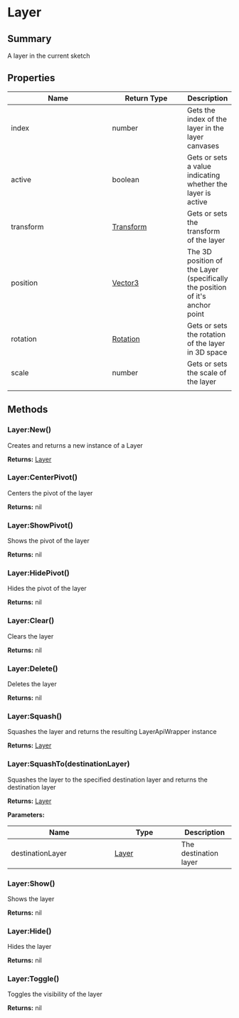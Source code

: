 
# Layer

## Summary

A layer in the current sketch


## Properties

<table>
<thead><tr><th width="225">Name</th><th width="160">Return Type</th><th>Description</th></tr></thead>
<tbody>
<tr><td>index</td><td>number</td><td>Gets the index of the layer in the layer canvases</td></tr>
<tr><td>active</td><td>boolean</td><td>Gets or sets a value indicating whether the layer is active</td></tr>
<tr><td>transform</td><td><a href="transform.md">Transform</a></td><td>Gets or sets the transform of the layer</td></tr>
<tr><td>position</td><td><a href="vector3.md">Vector3</a></td><td>The 3D position of the Layer (specifically the position of it's anchor point</td></tr>
<tr><td>rotation</td><td><a href="rotation.md">Rotation</a></td><td>Gets or sets the rotation of the layer in 3D space</td></tr>
<tr><td>scale</td><td>number</td><td>Gets or sets the scale of the layer</td></tr>
<tr><td></td><td></td><td></td></tr></tbody></table>




## Methods


### Layer:New()

Creates and returns a new instance of a Layer

**Returns:** <a href="layer.md">Layer</a>






### Layer:CenterPivot()

Centers the pivot of the layer

**Returns:** nil






### Layer:ShowPivot()

Shows the pivot of the layer

**Returns:** nil






### Layer:HidePivot()

Hides the pivot of the layer

**Returns:** nil






### Layer:Clear()

Clears the layer

**Returns:** nil






### Layer:Delete()

Deletes the layer

**Returns:** nil






### Layer:Squash()

Squashes the layer and returns the resulting LayerApiWrapper instance

**Returns:** <a href="layer.md">Layer</a>






### Layer:SquashTo(destinationLayer)

Squashes the layer to the specified destination layer and returns the destination layer

**Returns:** <a href="layer.md">Layer</a>


**Parameters:**

<table data-full-width="false">
<thead><tr><th width="217">Name</th><th width="134">Type</th><th>Description</th></tr></thead>
<tbody><tr><td>destinationLayer</td><td><a href="layer.md">Layer</a></td><td>The destination layer</td></tr></tbody></table>






### Layer:Show()

Shows the layer

**Returns:** nil






### Layer:Hide()

Hides the layer

**Returns:** nil






### Layer:Toggle()

Toggles the visibility of the layer

**Returns:** nil






